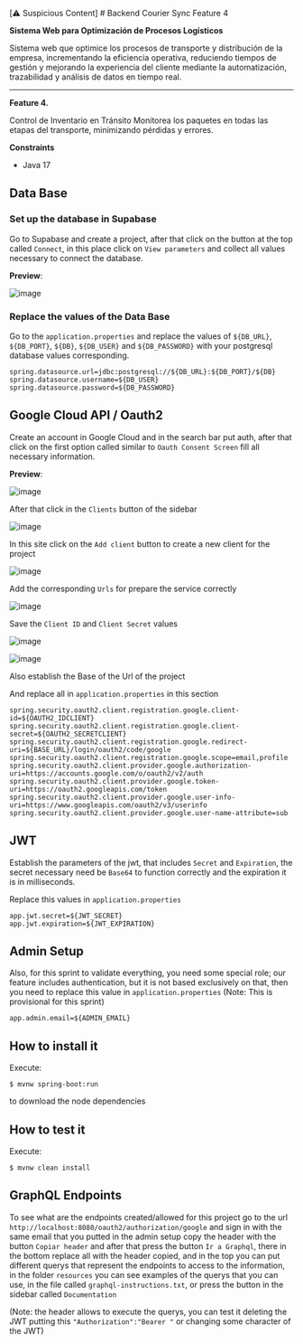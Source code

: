 [⚠️ Suspicious Content] # Backend Courier Sync Feature 4

**Sistema Web para Optimización de Procesos Logísticos**

  Sistema web que optimice los procesos de transporte y distribución de la empresa, incrementando la eficiencia operativa, reduciendo tiempos de gestión y mejorando la experiencia del cliente mediante la automatización, trazabilidad y     análisis de datos en tiempo real. 

---

**Feature 4.**

  Control de Inventario en Tránsito Monitorea los paquetes en todas las etapas del transporte, minimizando pérdidas y errores. 

**Constraints**
* Java 17

## Data Base
### Set up the database in Supabase
Go to Supabase and create a project, after that click on the button at the top called `Connect`, in this place click on `View parameters` and collect all values necessary to connect the database.

__Preview__:

![image](https://github.com/user-attachments/assets/5f18fe9e-3a23-46e8-a5f8-4d3d0e79d551)


### Replace the values of the Data Base

Go to the `application.properties` and replace the  values of
`${DB_URL}`, `${DB_PORT}`, `${DB}`, `${DB_USER}` and `${DB_PASSWORD}`
with your postgresql database values corresponding.

```
spring.datasource.url=jdbc:postgresql://${DB_URL}:${DB_PORT}/${DB}
spring.datasource.username=${DB_USER}
spring.datasource.password=${DB_PASSWORD}
```

## Google Cloud API / Oauth2
Create an account in Google Cloud and in the search bar put auth, after that click on the first option called similar to `Oauth Consent Screen` fill all necessary information.

__Preview__:

![image](https://github.com/user-attachments/assets/abdce81c-aa3b-4f0b-9f17-f7567c88937b)

After that click in the `Clients` button of the sidebar

![image](https://github.com/user-attachments/assets/86f22cd4-a0ac-4128-90fd-c18882038921)

In this site click on the `Add client` button to create a new client for the project

![image](https://github.com/user-attachments/assets/c79fe0fa-18c2-4f82-b34a-8fcdc83e2368)

Add the corresponding `Urls` for prepare the service correctly

![image](https://github.com/user-attachments/assets/1f9713ed-189f-4811-8b98-214f99e7f81a)

Save the `Client ID` and `Client Secret` values

![image](https://github.com/user-attachments/assets/5bcb1124-5ac4-49bd-ae4d-fd0ecec0980e)

![image](https://github.com/user-attachments/assets/8e1b1dd8-59f7-4778-a69e-5e58f4019f7e)

Also establish the Base of the Url of the project

And replace all in `application.properties` in this section
```
spring.security.oauth2.client.registration.google.client-id=${OAUTH2_IDCLIENT}
spring.security.oauth2.client.registration.google.client-secret=${OAUTH2_SECRETCLIENT}
spring.security.oauth2.client.registration.google.redirect-uri=${BASE_URL}/login/oauth2/code/google
spring.security.oauth2.client.registration.google.scope=email,profile
spring.security.oauth2.client.provider.google.authorization-uri=https://accounts.google.com/o/oauth2/v2/auth
spring.security.oauth2.client.provider.google.token-uri=https://oauth2.googleapis.com/token
spring.security.oauth2.client.provider.google.user-info-uri=https://www.googleapis.com/oauth2/v3/userinfo
spring.security.oauth2.client.provider.google.user-name-attribute=sub
```

## JWT
Establish the parameters of the jwt, that includes `Secret` and `Expiration`, the secret necessary need be `Base64` to function correctly and the expiration it is in milliseconds.

Replace this values in `application.properties`
```
app.jwt.secret=${JWT_SECRET}
app.jwt.expiration=${JWT_EXPIRATION}
```

## Admin Setup
Also, for this sprint to validate everything, you need some special role; our feature includes authentication, but it is not based exclusively on that, then
you need to replace this value in `application.properties` (Note: This is provisional for this sprint)
```
app.admin.email=${ADMIN_EMAIL}
```

## How to install it

Execute:

```shell
$ mvnw spring-boot:run
```
to download the node dependencies



## How to test it

Execute:

```shell
$ mvnw clean install
```

## GraphQL Endpoints
To see what are the endpoints created/allowed for this project go to the url
`http://localhost:8080/oauth2/authorization/google` and sign in with the same email that you putted in the admin setup
copy the header with the button `Copiar header` and after that press the button `Ir a Graphql`, there in the bottom replace all
with the header copied, and in the top you can put different querys that represent the endpoints to access to the information, in the folder
`resources` you can see examples of the querys that you can use, in the file called `graphql-instructions.txt`,
or press the button in the sidebar called `Documentation`

(Note: the header allows to execute the querys, you can test it deleting the JWT putting this `"Authorization":"Bearer "` or changing some character of the JWT)
